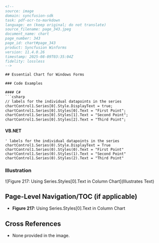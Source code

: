 ```html
<!-- 
source: image
domain: syncfusion-sdk
task: pdf-ocr-to-markdown
language: en (keep original; do not translate)
source_filename: page_343.jpeg
document_name: chart
page_number: 343
page_id: chart#page_343
product: Syncfusion Winforms
version: 11.4.0.26
timestamp: 2025-08-09T03:35:04Z
fidelity: lossless
-->

## Essential Chart for Windows Forms

### Code Examples

#### C#
```csharp
// labels for the individual datapoints in the series
chartControl1.Series[0].Style.DisplayText = true;
chartControl1.Series[0].Styles[0].Text = "First Point";
chartControl1.Series[0].Styles[1].Text = "Second Point";
chartControl1.Series[0].Styles[2].Text = "Third Point";
```

#### VB.NET
```vb.net
' labels for the individual datapoints in the series
chartControl1.Series(0).Style.DisplayText = True
chartControl1.Series(0).Styles(0).Text = "First Point"
chartControl1.Series(0).Styles(1).Text = "Second Point"
chartControl1.Series(0).Styles(2).Text = "Third Point"
```

### Illustration

![Figure 217: Using Series.Styles[0].Text in Column Chart](Illustrates Text)

## Page-Level Navigation/TOC (if applicable)
- **Figure 217:** Using Series.Styles[0].Text in Column Chart

## Cross References
- None provided in the image.

<!-- tags: [chart, windows forms, series, styles, labels, datapoints] keywords: [chart, windows forms, series, styles, labels, data points, column chart, point display, text display, Syncfusion Windows Forms] -->
```